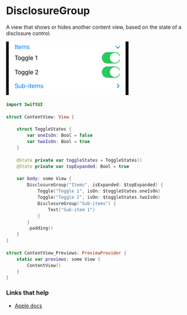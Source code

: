 # DisclosureGroup

A view that shows or hides another content view, based on the state of a disclosure control.

![](images/1.png)

```swift
import SwiftUI

struct ContentView: View {
    
    struct ToggleStates {
        var oneIsOn: Bool = false
        var twoIsOn: Bool = true
    }
    
    @State private var toggleStates = ToggleStates()
    @State private var topExpanded: Bool = true

    var body: some View {
        DisclosureGroup("Items", isExpanded: $topExpanded) {
            Toggle("Toggle 1", isOn: $toggleStates.oneIsOn)
            Toggle("Toggle 2", isOn: $toggleStates.twoIsOn)
            DisclosureGroup("Sub-items") {
                Text("Sub-item 1")
            }
        }
        .padding()
    }
}

struct ContentView_Previews: PreviewProvider {
    static var previews: some View {
        ContentView()
    }
}
```

### Links that help

- [Apple docs](https://developer.apple.com/documentation/swiftui/disclosuregroup)
